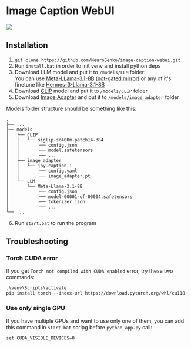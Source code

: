 # Image Caption WebUI

![](https://files.catbox.moe/pmh8dw.jpg)

## Installation
1. `git clone https://github.com/NeuroSenko/image-caption-webui.git`
2. Run `install.bat` in order to init venv and install python deps
3. Download LLM model and put it to `/models/LLM` folder:  
You can use [Meta-LLama-3.1-8B](https://huggingface.co/meta-llama/Meta-Llama-3.1-8B/tree/main) ([not-gated mirror](https://huggingface.co/unsloth/Meta-Llama-3.1-8B/tree/main)) or any of it's finetune like [Hermes-3-Llama-3.1-8B](https://huggingface.co/NousResearch/Hermes-3-Llama-3.1-8B/tree/main)
4. Download [CLIP](https://huggingface.co/google/siglip-so400m-patch14-384/tree/main) model and put it to `/models/CLIP` folder
5. Download [Image Adapter](https://huggingface.co/spaces/fancyfeast/joy-caption-pre-alpha/tree/main/wpkklhc6) and put it to `/models/image_adapter` folder

Models folder structure should be something like this:
```
.
├── ...
├── models
│   └── CLIP
│   │   └── siglip-so400m-patch14-384
│   │       ├── config.json
│   │       ├── model.safetensors
│   │       └── ...
│   ├── image_adapter
│   │   └── joy-caption-1
│   │       ├── config.yaml
│   │       └── image_adapter.pt
│   └── LLM
│       └── Meta-Llama-3.1-8B
│           ├── config.json
│           ├── model-00001-of-00004.safetensors
│           ├── tokenizer.json
│           └── ...
└── ...
```
6. Run `start.bat` to run the program

## Troubleshooting
### Torch CUDA error
If you get `Torch not compiled with CUDA enabled` error, try these two commands:
```
.\venv\Scripts\activate
pip install torch --index-url https://download.pytorch.org/whl/cu118
```

### Use only single GPU
If you have multiple GPUs and want to use only one of them, you can add this command in `start.bat` scripg before `python app.py` call:
```
set CUDA_VISIBLE_DEVICES=0
```
